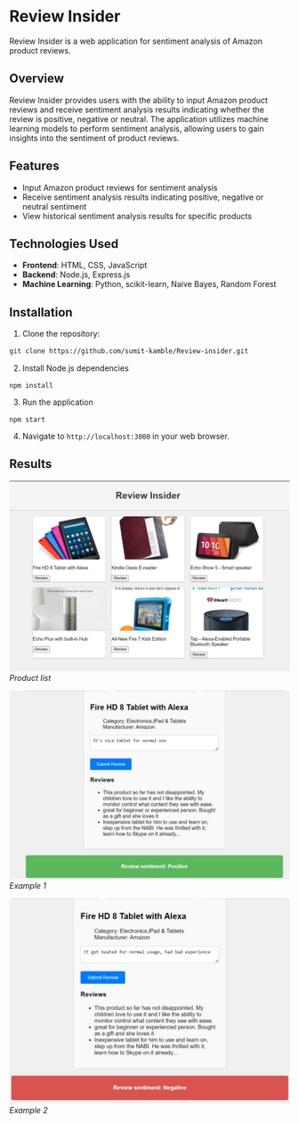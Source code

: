 # Review Insider

Review Insider is a web application for sentiment analysis of Amazon product reviews.

## Overview

Review Insider provides users with the ability to input Amazon product reviews and receive sentiment analysis results indicating whether the review is positive, negative or neutral. The application utilizes machine learning models to perform sentiment analysis, allowing users to gain insights into the sentiment of product reviews.

## Features

- Input Amazon product reviews for sentiment analysis
- Receive sentiment analysis results indicating positive, negative or neutral sentiment
- View historical sentiment analysis results for specific products

## Technologies Used

- **Frontend**: HTML, CSS, JavaScript
- **Backend**: Node.js, Express.js
- **Machine Learning**: Python, scikit-learn, Naive Bayes, Random Forest

## Installation

1. Clone the repository:

```bash
git clone https://github.com/sumit-kamble/Review-insider.git
```

2. Install Node.js dependencies

```cd review-insider
npm install
```

3. Run the application

```cd review-insider
npm start
```

4.  Navigate to `http://localhost:3000` in your web browser.

## Results

![Image 1](https://github.com/sumit-kamble/Review-insider/blob/main/assets/product-list.jpg?raw=true)
_Product list_

![Image 2](https://github.com/sumit-kamble/Review-insider/blob/main/assets/example-1.jpg?raw=true)
_Example 1_

![Image 3](https://github.com/sumit-kamble/Review-insider/blob/main/assets/example-2.jpg?raw=true)
_Example 2_
